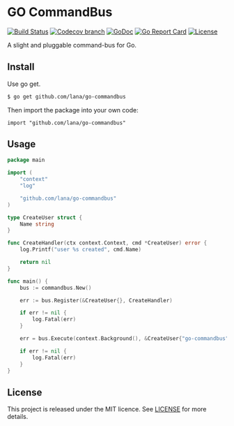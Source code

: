 # GO CommandBus

[![Build Status](https://img.shields.io/travis/lana/go-commandbus/master.svg?style=flat-square)](https://travis-ci.org/lana/go-commandbus)
[![Codecov branch](https://img.shields.io/codecov/c/github/lana/go-commandbus/master.svg?style=flat-square)](https://codecov.io/gh/lana/go-commandbus)
[![GoDoc](https://img.shields.io/badge/godoc-reference-5272B4.svg?style=flat-square)](https://godoc.org/github.com/lana/go-commandbus)
[![Go Report Card](https://goreportcard.com/badge/github.com/lana/go-commandbus?style=flat-square)](https://goreportcard.com/report/github.com/lana/go-commandbus)
[![License](https://img.shields.io/badge/License-MIT-blue.svg?style=flat-square)](https://github.com/lana/go-commandbus/blob/master/LICENSE)

A slight and pluggable command-bus for Go.

## Install

Use go get.
```sh
$ go get github.com/lana/go-commandbus
```

Then import the package into your own code:
```
import "github.com/lana/go-commandbus"
```

## Usage
```go
package main

import (
	"context"
	"log"

	"github.com/lana/go-commandbus"
)

type CreateUser struct {
	Name string
}

func CreateHandler(ctx context.Context, cmd *CreateUser) error {
	log.Printf("user %s created", cmd.Name)

	return nil
}

func main() {
	bus := commandbus.New()

	err := bus.Register(&CreateUser{}, CreateHandler)

	if err != nil {
		log.Fatal(err)
	}

	err = bus.Execute(context.Background(), &CreateUser{"go-commandbus"})

	if err != nil {
		log.Fatal(err)
	}
}
```

## License

This project is released under the MIT licence. See [LICENSE](https://github.com/lana/go-commandbus/blob/master/LICENSE) for more details.
